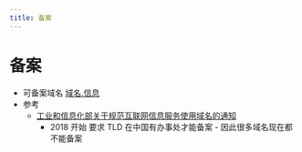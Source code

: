```yaml
---
title: 备案
---
```


# 备案

- 可备案域名 [域名.信息](http://域名.信息)
- 参考
  - [工业和信息化部关于规范互联网信息服务使用域名的通知](https://web.archive.org/web/20200804020406/https://www.miit.gov.cn/n1146285/n1146352/n3054355/n3057709/n3057722/c5930543/content.html)
    - 2018 开始 要求 TLD 在中国有办事处才能备案 - 因此很多域名现在都不能备案
